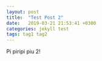 ```yaml
---
layout: post
title:  "Test Post 2"
date:   2019-03-21 21:53:41 +0300
categories: jekyll test
tags: tag1 tag2
---
```

Pi piripi piu 2!
